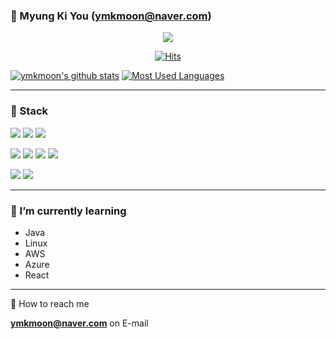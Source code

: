 ### 👋 Myung Ki You **(ymkmoon@naver.com)**

<!--
**ymkmoon/ymkmoon** is a ✨ _special_ ✨ repository because its `README.md` (this file) appears on your GitHub profile.

Here are some ideas to get you started:

- 🔭 I’m currently working on ...
- 🌱 I’m currently learning ...
- 👯 I’m looking to collaborate on ...
- 🤔 I’m looking for help with ...
- 💬 Ask me about ...
- 📫 How to reach me: ...
- 😄 Pronouns: ...
- ⚡ Fun fact: ...
-->

<!-- profile viewers count -->
<div align=center>

![](https://komarev.com/ghpvc/?username=ymkmoon&color=brightgreen)

[![Hits](https://hits.seeyoufarm.com/api/count/incr/badge.svg?url=https%3A%2F%2Fgithub.com%2Fymkmoon&count_bg=%23BDBDBD&title_bg=%238C8C8C&icon=&icon_color=%23BDBDBD&title=hits&edge_flat=false)](https://hits.seeyoufarm.com)

</div>

<!-- Github Stats -->
[![ymkmoon's github stats](https://github-readme-stats.vercel.app/api?username=ymkmoon&count_private=true&show_icons=true)](https://github.com/anuraghazra/github-readme-stats)
[![Most Used Languages](https://github-readme-stats.vercel.app/api/top-langs/?username=ymkmoon&layout=compact&langs_count=10)](https://github.com/ymkmoon/github-readme-stats)

<hr>

### 🔭 Stack
  <p>
    <img src="https://img.shields.io/badge/Java-007396?style=flat-square&amp;logo=Java&amp;logoColor=white"/>
    <img src="https://img.shields.io/badge/Spring-6DB33F?style=flat-square&amp;logo=Spring&amp;logoColor=white"/>
    <img src="https://img.shields.io/badge/SpringBoot-6D8B33f?style=flat-square&amp;logo=SpringBoot&amp;logoColor=white"/>
  </p>

  <p>
    <img src="https://img.shields.io/badge/Linux-FCC624?style=flat-square&logo=Linux&logoColor=black"/>
    <img src="https://img.shields.io/badge/Jenkins-D24939?style=flat-square&logo=Jenkins&logoColor=black"/>
    <img src="https://img.shields.io/badge/AWS-232F3E?style=flat-square&logo=Amazon AWS&logoColor=white"/>
    <img src="https://img.shields.io/badge/Azure-0078D7?style=flat-square&logo=AzureDevOps&logoColor=black"/>
  </p>

  <p>
    <img src="https://img.shields.io/badge/Git-F05032?style=flat-square&logo=Git&logoColor=white"/>
    <img src="https://img.shields.io/badge/Subversion-809CC9?style=flat-square&logo=Subversion&logoColor=white"/>
  </p>

<hr>

### 🌱 I’m currently learning
- Java
- Linux
- AWS
- Azure
- React

<hr>

💬 How to reach me

  **ymkmoon@naver.com** on E-mail

